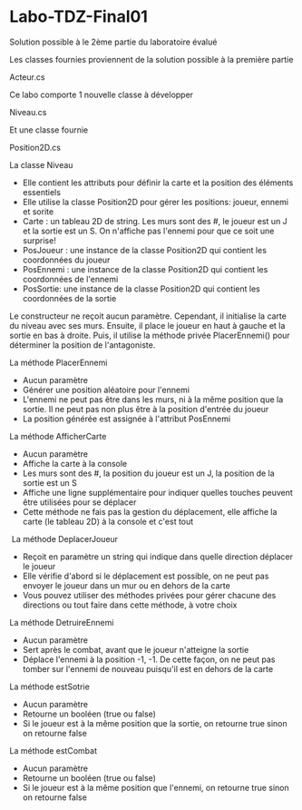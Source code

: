 # Labo-TDZ-Final01
Solution possible à le 2ème partie du laboratoire évalué

Les classes fournies proviennent de la solution possible à la première partie

Acteur.cs

Ce labo comporte 1 nouvelle classe à développer

Niveau.cs

Et une classe fournie

Position2D.cs


La classe Niveau

- Elle contient les attributs pour définir la carte et la position des éléments essentiels
- Elle utilise la classe Position2D pour gérer les positions: joueur, ennemi et sorite
- Carte : un tableau 2D de string. Les murs sont des #, le joueur est un J et la sortie est un S. On n'affiche pas l'ennemi pour que ce soit une surprise!​
- PosJoueur : une instance de la classe Position2D qui contient les coordonnées du joueur​
- PosEnnemi : une instance de la classe Position2D qui contient les coordonnées de l'ennemi​
- PosSortie: une instance de la classe Position2D qui contient les coordonnées de la sortie​

Le constructeur ne reçoit aucun paramètre. Cependant, il initialise la carte du niveau avec ses murs. Ensuite, il place le joueur en haut à gauche et la sortie en bas à droite. Puis, il utilise la méthode privée PlacerEnnemi() pour déterminer la position de l'antagoniste.


La méthode PlacerEnnemi​

- Aucun paramètre​
- Générer une position aléatoire pour l'ennemi​
- L'ennemi ne peut pas être dans les murs, ni à la même position que la sortie. Il ne peut pas non plus être à la position d'entrée du joueur​
- La position générée est assignée à l'attribut PosEnnemi​
​

La méthode AfficherCarte​

- Aucun paramètre​
- Affiche la carte à la console​
- Les murs sont des #, la position du joueur est un J, la position de la sortie est un S​
- Affiche une ligne supplémentaire pour indiquer quelles touches peuvent être utilisées pour se déplacer​
- Cette méthode ne fais pas la gestion du déplacement, elle affiche la carte (le tableau 2D) à la console et c'est tout​

​
La méthode DeplacerJoueur​

- Reçoit en paramètre un string qui indique dans quelle direction déplacer le joueur​
- Elle vérifie d'abord si le déplacement est possible, on ne peut pas envoyer le joueur dans un mur ou en dehors de la carte​
- Vous pouvez utiliser des méthodes privées pour gérer chacune des directions ou tout faire dans cette méthode, à votre choix


La méthode DetruireEnnemi​

- Aucun paramètre​
- Sert après le combat, avant que le joueur n'atteigne la sortie​
- Déplace l'ennemi à la position -1, -1. De cette façon, on ne peut pas tomber sur l'ennemi de nouveau puisqu'il est en dehors de la carte​
​

La méthode estSotrie​

- Aucun paramètre​
- Retourne un booléen (true ou false)​
- Si le joueur est à la même position que la sortie, on retourne true sinon on retourne false​


La méthode estCombat​

- Aucun paramètre​
- Retourne un booléen (true ou false)​
- Si le joueur est à la même position que l'ennemi, on retourne true sinon on retourne false​